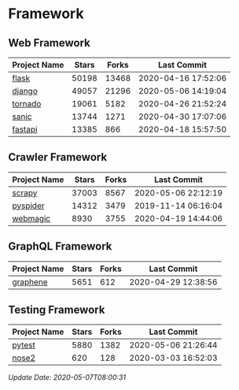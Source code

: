 # Framework

## Web Framework

| Project Name | Stars | Forks | Last Commit |
| ------------ | ----- | ----- | ----------- |
| [flask](https://github.com/pallets/flask) | 50198 | 13468 | 2020-04-16 17:52:06 |
| [django](https://github.com/django/django) | 49057 | 21296 | 2020-05-06 14:19:04 |
| [tornado](https://github.com/tornadoweb/tornado) | 19061 | 5182 | 2020-04-26 21:52:24 |
| [sanic](https://github.com/huge-success/sanic) | 13744 | 1271 | 2020-04-30 17:07:06 |
| [fastapi](https://github.com/tiangolo/fastapi) | 13385 | 866 | 2020-04-18 15:57:50 |

## Crawler Framework

| Project Name | Stars | Forks | Last Commit |
| ------------ | ----- | ----- | ----------- |
| [scrapy](https://github.com/scrapy/scrapy) | 37003 | 8567 | 2020-05-06 22:12:19 |
| [pyspider](https://github.com/binux/pyspider) | 14312 | 3479 | 2019-11-14 06:16:04 |
| [webmagic](https://github.com/code4craft/webmagic) | 8930 | 3755 | 2020-04-19 14:44:06 |

## GraphQL Framework

| Project Name | Stars | Forks | Last Commit |
| ------------ | ----- | ----- | ----------- |
| [graphene](https://github.com/graphql-python/graphene) | 5651 | 612 | 2020-04-29 12:38:56 |

## Testing Framework

| Project Name | Stars | Forks | Last Commit |
| ------------ | ----- | ----- | ----------- |
| [pytest](https://github.com/pytest-dev/pytest) | 5880 | 1382 | 2020-05-06 21:26:44 |
| [nose2](https://github.com/nose-devs/nose2) | 620 | 128 | 2020-03-03 16:52:03 |

*Update Date: 2020-05-07T08:00:31*